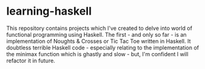 # learning-haskell

This repository contains projects which I've created to delve into world of functional programming using Haskell. The first - and only so far - is an implementation of Noughts & Crosses or Tic Tac Toe written in Haskell. It doubtless terrible Haskell code - especially relating to the implementation of the minimax function which is ghastly and slow - but, I'm confident I will refactor it in future.
